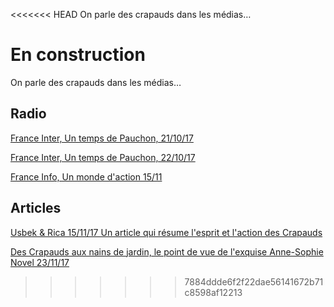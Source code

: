 <<<<<<< HEAD
On parle des crapauds dans les médias…

En construction
=======
On parle des crapauds dans les médias…

## Radio
[France Inter, Un temps de Pauchon, 21/10/17](https://www.franceinter.fr/emissions/un-temps-de-pauchon/un-temps-de-pauchon-21-octobre-2017)

[France Inter, Un temps de Pauchon, 22/10/17](https://www.franceinter.fr/emissions/un-temps-de-pauchon/un-temps-de-pauchon-22-octobre-2017)

[France Info, Un monde d'action 15/11](http://media.radiofrance-podcast.net/podcast09/17927-15.11.2017-ITEMA_21495356-0.mp3)


## Articles
[Usbek & Rica 15/11/17 Un article qui résume l'esprit et l'action des Crapauds](https://usbeketrica.com/article/comment-les-crapauds-fous-veulent-sauver-le-monde) 

[Des Crapauds aux nains de jardin, le point de vue de l'exquise Anne-Sophie Novel 23/11/17](http://www.linfodurable.fr/culture/agir-pour-un-nouveau-monde-des-crapauds-fous-aux-nains-de-jardins-441)
>>>>>>> 7884ddde6f2f22dae56141672b71c8598af12213
